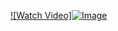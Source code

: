 
[![Watch Video]![Image](https://github.com/user-attachments/assets/a6733d5c-7e1e-4ff9-9f67-3868bf9d68b7)](https://raw.githubusercontent.com/username/repo/main/videos/IMG_2048_1.mp4)
